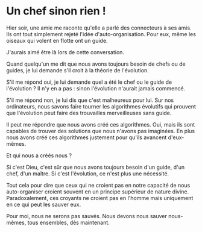 # Un chef sinon rien !

Hier soir, une amie me raconte qu'elle a parlé des connecteurs à ses amis. Ils ont tout simplement rejeté l'idée d'auto-organisation. Pour eux, même les oiseaux qui volent en flotte ont un guide.<span id="more-37"></span>

J'aurais aimé être là lors de cette conversation.

Quand quelqu'un me dit que nous avons toujours besoin de chefs ou de guides, je lui demande s'il croit à la théorie de l'évolution.

S'il me répond oui, je lui demande quel a été le chef ou le guide de l'évolution ? Il n'y en a pas : sinon l'évolution n'aurait jamais commencé.

S'il me répond non, je lui dis que c'est malheureux pour lui. Sur nos ordinateurs, nous savons faire tourner les algorithmes évolutifs qui prouvent que l'évolution peut faire des trouvailles merveilleuses sans guide.

Il peut me répondre que nous avons créé ces algorithmes. Oui, mais ils sont capables de trouver des solutions que nous n'avons pas imaginées. En plus nous avons créé ces algorithmes justement pour qu'ils avancent d'eux-mêmes.

Et qui nous a créés nous ?

Si c'est Dieu, c'est sûr que nous avons toujours besoin d'un guide, d'un chef, d'un maître. Si c'est l'évolution, ce n'est plus une nécessité.

Tout cela pour dire que ceux qui ne croient pas en notre capacité de nous auto-organiser croient souvent en un principe supérieur de nature divine. Paradoxalement, ces croyants ne croient pas en l'homme mais uniquement en ce qui peut les sauver eux.

Pour moi, nous ne serons pas sauvés. Nous devons nous sauver nous-mêmes, tous ensembles, dès maintenant.